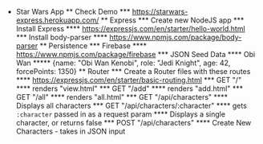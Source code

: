 * Star Wars App
** Check Demo
*** https://starwars-express.herokuapp.com/
** Express
*** Create new NodeJS app
*** Install Express
**** https://expressjs.com/en/starter/hello-world.html
*** Install body-parser
**** https://www.npmjs.com/package/body-parser
** Persistence
*** Firebase
**** https://www.npmjs.com/package/firebase
*** JSON Seed Data
**** Obi Wan
***** {name: "Obi Wan Kenobi", role: "Jedi Knight", age: 42, forcePoints: 1350}
** Router
*** Create a Router files with these routes
**** https://expressjs.com/en/starter/basic-routing.html
*** GET "/"
**** renders "view.html"
*** GET "/add"
**** renders "add.html"
*** GET "/all"
**** renders "all.html"
*** GET "/api/characters"
**** Displays all characters
*** GET "/api/characters/:character"
**** gets `:character` passed in as a request param
**** Displays a single character, or returns false
*** POST "/api/characters"
**** Create New Characters - takes in JSON input